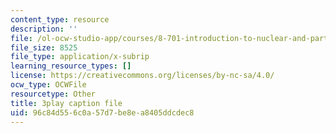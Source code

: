 ```yaml
---
content_type: resource
description: ''
file: /ol-ocw-studio-app/courses/8-701-introduction-to-nuclear-and-particle-physics-fall-2020/96c84d556c0a57d7be8ea8405ddcdec8_-WIAoAG4SyA.vtt
file_size: 8525
file_type: application/x-subrip
learning_resource_types: []
license: https://creativecommons.org/licenses/by-nc-sa/4.0/
ocw_type: OCWFile
resourcetype: Other
title: 3play caption file
uid: 96c84d55-6c0a-57d7-be8e-a8405ddcdec8
---
```

